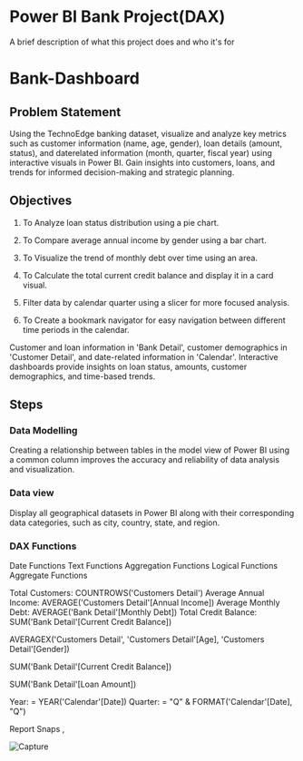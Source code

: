 
# Power BI Bank Project(DAX)

A brief description of what this project does and who it's for

# Bank-Dashboard


## Problem Statement

Using the TechnoEdge banking dataset, visualize and analyze key metrics such as
customer information (name, age, gender), loan details (amount, status), and daterelated information (month, quarter, fiscal year) using interactive visuals in Power BI. Gain insights into customers, loans, and trends for informed decision-making and strategic planning.


## Objectives
1) To Analyze loan status distribution using a pie chart.

2) To Compare average annual income by gender using a bar chart.

3) To Visualize the trend of monthly debt over time using an area. 

4) To Calculate the total current credit balance and display it in a card visual.

5) Filter data by calendar quarter using a slicer for more focused analysis.

6) To Create a bookmark navigator for easy navigation between different time periods in the calendar.

Customer and loan information in 'Bank Detail', customer demographics in 'Customer
Detail', and date-related information in 'Calendar'. Interactive dashboards provide
insights on loan status, amounts, customer demographics, and time-based trends.

## Steps

### Data Modelling

Creating a relationship between tables in the model view of Power BI using a common column improves the accuracy and reliability of data analysis and visualization.

### Data view

Display all geographical datasets in Power BI along with their corresponding data categories, such as city, country, state, and region.


### DAX Functions

Date Functions
Text Functions
Aggregation Functions
Logical Functions
Aggregate Functions

Total Customers: COUNTROWS('Customers Detail')
Average Annual Income: AVERAGE('Customers Detail'[Annual Income])
Average Monthly Debt: AVERAGE('Bank Detail'[Monthly Debt])
Total Credit Balance: SUM('Bank Detail'[Current Credit Balance])

AVERAGEX('Customers Detail', 'Customers Detail'[Age], 'Customers Detail'[Gender])

SUM('Bank Detail'[Current Credit Balance])

SUM('Bank Detail'[Loan Amount])

Year: = YEAR('Calendar'[Date])
Quarter: = "Q" & FORMAT('Calendar'[Date], "Q")


        
Report Snaps ,

![Capture](https://github.com/Sagarbhar/Power-BI-Banking-Project/assets/168229258/4b4b93ad-2072-4365-bbf3-88944156d44a)

    
